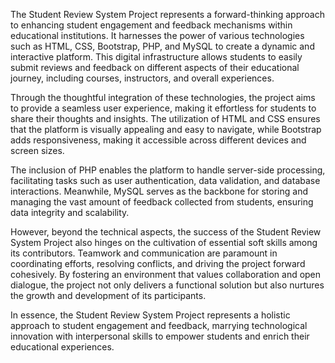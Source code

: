 The Student Review System Project represents a forward-thinking approach to enhancing student engagement and feedback mechanisms within educational institutions. It harnesses the power of various technologies such as HTML, CSS, Bootstrap, PHP, and MySQL to create a dynamic and interactive platform. This digital infrastructure allows students to easily submit reviews and feedback on different aspects of their educational journey, including courses, instructors, and overall experiences.

Through the thoughtful integration of these technologies, the project aims to provide a seamless user experience, making it effortless for students to share their thoughts and insights. The utilization of HTML and CSS ensures that the platform is visually appealing and easy to navigate, while Bootstrap adds responsiveness, making it accessible across different devices and screen sizes.

The inclusion of PHP enables the platform to handle server-side processing, facilitating tasks such as user authentication, data validation, and database interactions. Meanwhile, MySQL serves as the backbone for storing and managing the vast amount of feedback collected from students, ensuring data integrity and scalability.

However, beyond the technical aspects, the success of the Student Review System Project also hinges on the cultivation of essential soft skills among its contributors. Teamwork and communication are paramount in coordinating efforts, resolving conflicts, and driving the project forward cohesively. By fostering an environment that values collaboration and open dialogue, the project not only delivers a functional solution but also nurtures the growth and development of its participants.

In essence, the Student Review System Project represents a holistic approach to student engagement and feedback, marrying technological innovation with interpersonal skills to empower students and enrich their educational experiences.
